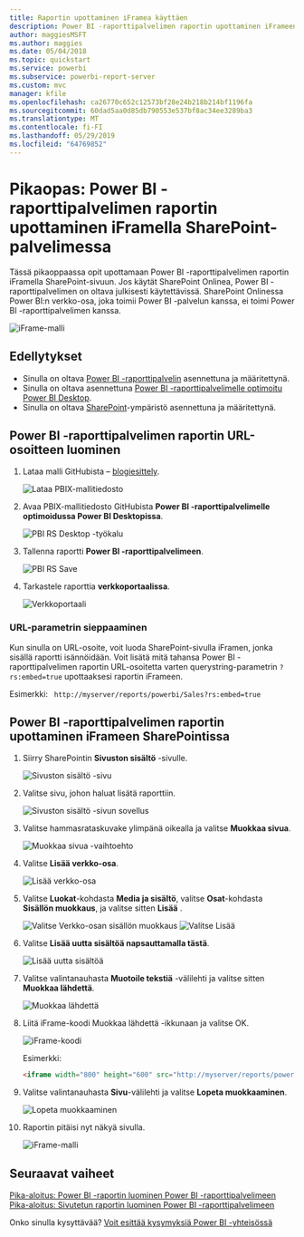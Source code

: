```yaml
---
title: Raportin upottaminen iFramea käyttäen
description: Power BI -raporttipalvelimen raportin upottaminen iFrameen SharePoint-palvelimessa
author: maggiesMSFT
ms.author: maggies
ms.date: 05/04/2018
ms.topic: quickstart
ms.service: powerbi
ms.subservice: powerbi-report-server
ms.custom: mvc
manager: kfile
ms.openlocfilehash: ca26770c652c12573bf28e24b218b214bf1196fa
ms.sourcegitcommit: 60dad5aa0d85db790553e537bf8ac34ee3289ba3
ms.translationtype: MT
ms.contentlocale: fi-FI
ms.lasthandoff: 05/29/2019
ms.locfileid: "64769852"
---
```

# <a name="quickstart-embed-a-power-bi-report-server-report-using-an-iframe-in-sharepoint-server"></a>Pikaopas: Power BI -raporttipalvelimen raportin upottaminen iFramella SharePoint-palvelimessa

Tässä pikaoppaassa opit upottamaan Power BI -raporttipalvelimen raportin iFramella SharePoint-sivuun. Jos käytät SharePoint Onlinea, Power BI -raporttipalvelimen on oltava julkisesti käytettävissä. SharePoint Onlinessa Power BI:n verkko-osa, joka toimii Power BI -palvelun kanssa, ei toimi Power BI -raporttipalvelimen kanssa. 

![iFrame-malli](media/quickstart-embed/quickstart_embed_01.png)
## <a name="prerequisites"></a>Edellytykset
* Sinulla on oltava [Power BI -raporttipalvelin](https://powerbi.microsoft.com/report-server/) asennettuna ja määritettynä.
* Sinulla on oltava asennettuna [Power BI -raporttipalvelimelle optimoitu Power BI Desktop](install-powerbi-desktop.md).
* Sinulla on oltava [SharePoint](https://docs.microsoft.com/sharepoint/install/install)-ympäristö asennettuna ja määritettynä.

## <a name="creating-the-power-bi-report-server-report-url"></a>Power BI -raporttipalvelimen raportin URL-osoitteen luominen

1. Lataa malli GitHubista – [blogiesittely](https://github.com/Microsoft/powerbi-desktop-samples).

    ![Lataa PBIX-mallitiedosto](media/quickstart-embed/quickstart_embed_14.png)

2. Avaa PBIX-mallitiedosto GitHubista **Power BI -raporttipalvelimelle optimoidussa Power BI Desktopissa**.

    ![PBI RS Desktop -työkalu](media/quickstart-embed/quickstart_embed_02.png)

3. Tallenna raportti **Power BI -raporttipalvelimeen**. 

    ![PBI RS Save](media/quickstart-embed/quickstart_embed_03.png)

4. Tarkastele raporttia **verkkoportaalissa**.

    ![Verkkoportaali](media/quickstart-embed/quickstart_embed_04.png)

### <a name="capturing-the-url-parameter"></a>URL-parametrin sieppaaminen

Kun sinulla on URL-osoite, voit luoda SharePoint-sivulla iFramen, jonka sisällä raportti isännöidään. Voit lisätä mitä tahansa Power BI -raporttipalvelimen raportin URL-osoitetta varten querystring-parametrin `?rs:embed=true` upottaaksesi raportin iFrameen. 

   Esimerkki:
    ``` 
    http://myserver/reports/powerbi/Sales?rs:embed=true
    ```
## <a name="embedding-a-power-bi-report-server-report-in-a-sharepoint-iframe"></a>Power BI -raporttipalvelimen raportin upottaminen iFrameen SharePointissa

1. Siirry SharePointin **Sivuston sisältö** -sivulle.

    ![Sivuston sisältö -sivu](media/quickstart-embed/quickstart_embed_05.png)

2. Valitse sivu, johon haluat lisätä raporttiin.

    ![Sivuston sisältö -sivun sovellus](media/quickstart-embed/quickstart_embed_06.png)

3. Valitse hammasrataskuvake ylimpänä oikealla ja valitse **Muokkaa sivua**.

    ![Muokkaa sivua -vaihtoehto](media/quickstart-embed/quickstart_embed_07.png)

4. Valitse **Lisää verkko-osa**.

    ![Lisää verkko-osa](media/quickstart-embed/quickstart_embed_08.png)

5. Valitse **Luokat**-kohdasta **Media ja sisältö**, valitse **Osat**-kohdasta **Sisällön muokkaus**, ja valitse sitten **Lisää** .

    ![Valitse Verkko-osan sisällön muokkaus](media/quickstart-embed/quickstart_embed_09.png) ![Valitse Lisää](media/quickstart-embed/quickstart_embed_091.png)

6. Valitse **Lisää uutta sisältöä napsauttamalla tästä**.

    ![Lisää uutta sisältöä](media/quickstart-embed/quickstart_embed_10.png)

7. Valitse valintanauhasta **Muotoile tekstiä** -välilehti ja valitse sitten **Muokkaa lähdettä**.

     ![Muokkaa lähdettä](media/quickstart-embed/quickstart_embed_11.png)

8. Liitä iFrame-koodi Muokkaa lähdettä -ikkunaan ja valitse OK.

    ![iFrame-koodi](media/quickstart-embed/quickstart_embed_12.png)

     Esimerkki:
     ```html
     <iframe width="800" height="600" src="http://myserver/reports/powerbi/Sales?rs:embed=true" frameborder="0" allowFullScreen="true"></iframe>
     ```

9. Valitse valintanauhasta **Sivu**-välilehti ja valitse **Lopeta muokkaaminen**.

    ![Lopeta muokkaaminen](media/quickstart-embed/quickstart_embed_13.png)

10. Raportin pitäisi nyt näkyä sivulla.

    ![iFrame-malli](media/quickstart-embed/quickstart_embed_01.png)

## <a name="next-steps"></a>Seuraavat vaiheet

[Pika-aloitus: Power BI -raportin luominen Power BI -raporttipalvelimeen](quickstart-create-powerbi-report.md)  
[Pika-aloitus: Sivutetun raportin luominen Power BI -raporttipalvelimeen](quickstart-create-paginated-report.md)  

Onko sinulla kysyttävää? [Voit esittää kysymyksiä Power BI -yhteisössä](https://community.powerbi.com/) 